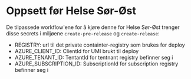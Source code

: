 # Oppsett før Helse Sør-Øst

De tilpassede workflow'ene for å kjøre denne for Helse Sør-Øst trenger disse secrets i miljøene `create-pre-release` og `create-release`:

- REGISTRY: url til det private containter-registry som brukes for deploy
- AZURE_CLIENT_ID: ClientId for UMI brukt til deploy
- AZURE_TENANT_ID: TentantId for tentnant registry befinner seg i
- AZURE_SUBSCRIPTION_ID: SubscriptionId for subscription registry befinner seg i

